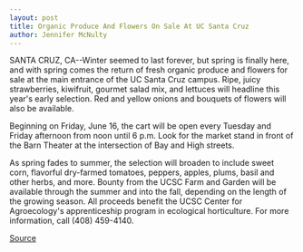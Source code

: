 ```yaml
---
layout: post
title: Organic Produce And Flowers On Sale At UC Santa Cruz
author: Jennifer McNulty
---
```


SANTA CRUZ, CA--Winter seemed to last forever, but spring is  finally here, and with spring comes the return of fresh organic  produce and flowers for sale at the main entrance of the UC Santa  Cruz campus. Ripe, juicy strawberries, kiwifruit, gourmet salad mix,  and lettuces will headline this year's early selection. Red and yellow  onions and bouquets of flowers will also be available.

Beginning on Friday, June 16, the cart will be open every  Tuesday and Friday afternoon from noon until 6 p.m. Look for the  market stand in front of the Barn Theater at the intersection of Bay  and High streets.

As spring fades to summer, the selection will broaden to  include sweet corn, flavorful dry-farmed tomatoes, peppers, apples,  plums, basil and other herbs, and more. Bounty from the UCSC Farm  and Garden will be available through the summer and into the fall,  depending on the length of the growing season. All proceeds benefit  the UCSC Center for Agroecology's apprenticeship program in  ecological horticulture. For more information, call (408) 459-4140.

[Source](http://www1.ucsc.edu/news_events/press_releases/archive/94-95/06-95/060295-Organic_produce_and.html "Permalink to 060295-Organic_produce_and")
